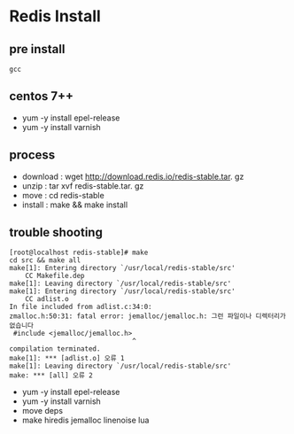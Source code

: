 # Redis Install

## pre install

`gcc`

## centos 7++
- yum -y install epel-release
- yum -y install varnish

## process

- download : wget http://download.redis.io/redis-stable.tar.
gz
- unzip : tar xvf redis-stable.tar.
gz
- move : cd redis-stable
- install : make && make install


## trouble shooting

```
[root@localhost redis-stable]# make
cd src && make all
make[1]: Entering directory `/usr/local/redis-stable/src'
    CC Makefile.dep
make[1]: Leaving directory `/usr/local/redis-stable/src'
make[1]: Entering directory `/usr/local/redis-stable/src'
    CC adlist.o
In file included from adlist.c:34:0:
zmalloc.h:50:31: fatal error: jemalloc/jemalloc.h: 그런 파일이나 디렉터리가 없습니다
 #include <jemalloc/jemalloc.h>
                               ^
compilation terminated.
make[1]: *** [adlist.o] 오류 1
make[1]: Leaving directory `/usr/local/redis-stable/src'
make: *** [all] 오류 2
```
- yum -y install epel-release
- yum -y install varnish
- move deps
- make hiredis jemalloc linenoise lua

